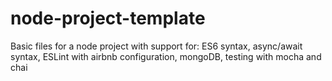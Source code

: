 # node-project-template
Basic files for a node project with support for: ES6 syntax, async/await syntax, ESLint with airbnb configuration, mongoDB, testing with mocha and chai
